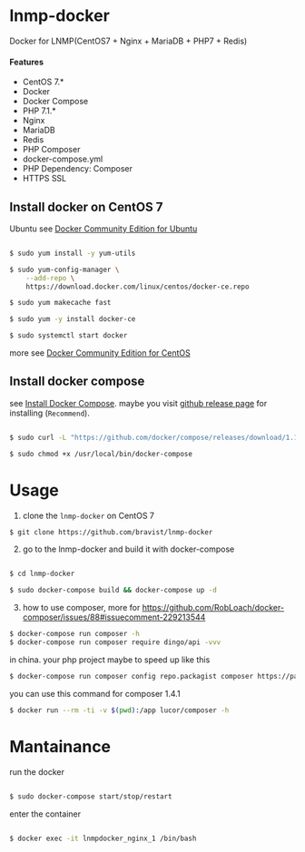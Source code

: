 # lnmp-docker
Docker for LNMP(CentOS7 + Nginx + MariaDB + PHP7 + Redis)


#### Features

- CentOS 7.*
- Docker
- Docker Compose
- PHP 7.1.*
- Nginx
- MariaDB
- Redis
- PHP Composer
- docker-compose.yml
- PHP Dependency: Composer
- HTTPS SSL


## Install docker on CentOS 7

Ubuntu see [Docker Community Edition for Ubuntu](https://store.docker.com/editions/community/docker-ce-server-ubuntu?tab=description)

```bash

$ sudo yum install -y yum-utils

$ sudo yum-config-manager \
    --add-repo \
    https://download.docker.com/linux/centos/docker-ce.repo

$ sudo yum makecache fast

$ sudo yum -y install docker-ce

$ sudo systemctl start docker

```

more see [Docker Community Edition for CentOS](https://store.docker.com/editions/community/docker-ce-server-centos?tab=description)


## Install docker compose

see [Install Docker Compose](https://docs.docker.com/compose/install/). maybe you visit [github release page](https://github.com/docker/compose/releases) for installing (`Recommend`).


```bash

$ sudo curl -L "https://github.com/docker/compose/releases/download/1.11.2/docker-compose-$(uname -s)-$(uname -m)" -o /usr/local/bin/docker-compose

$ sudo chmod +x /usr/local/bin/docker-compose

```


# Usage

1. clone the `lnmp-docker` on CentOS 7


```bash
$ git clone https://github.com/bravist/lnmp-docker
```


2. go to the lnmp-docker and build it with docker-compose

```bash

$ cd lnmp-docker

$ sudo docker-compose build && docker-compose up -d
```


3. how to use composer, more for https://github.com/RobLoach/docker-composer/issues/88#issuecomment-229213544
```bash
$ docker-compose run composer -h
$ docker-compose run composer require dingo/api -vvv
```

in china. your php project maybe to speed up like this

```bash
$ docker-compose run composer config repo.packagist composer https://packagist.phpcomposer.com
```

you can use this command for composer 1.4.1

```bash
$ docker run --rm -ti -v $(pwd):/app lucor/composer -h
```

# Mantainance

run the docker

```bash

$ sudo docker-compose start/stop/restart

```

enter the container

``` bash

$ docker exec -it lnmpdocker_nginx_1 /bin/bash
```
